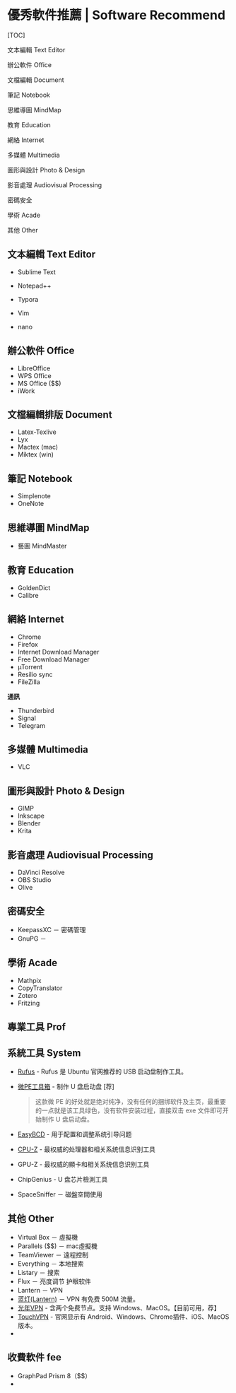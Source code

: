 # 優秀軟件推薦 | Software Recommend

[TOC]

文本編輯 Text Editor

辦公軟件 Office

文檔編輯 Document

筆記 Notebook

思維導圖 MindMap

教育 Education

網絡 Internet

多媒體 Multimedia

圖形與設計 Photo & Design

影音處理 Audiovisual Processing

密碼安全 

學術 Acade

其他 Other 



## 文本編輯 Text Editor

* Sublime Text
* Notepad++
* Typora

* Vim
* nano



## 辦公軟件 Office

* LibreOffice
* WPS Office
* MS Office ($$)
* iWork



## 文檔編輯排版 Document

* Latex-Texlive
* Lyx
* Mactex (mac)
* Miktex (win)



## 筆記 Notebook

* Simplenote
* OneNote



## 思維導圖 MindMap

* 藝圖 MindMaster



## 教育 Education

* GoldenDict
* Calibre



## 網絡 Internet

* Chrome
* Firefox
* Internet Download Manager
* Free Download Manager
* µTorrent
* Resilio sync
* FileZilla

**通訊**

* Thunderbird
* Signal
* Telegram



## 多媒體 Multimedia

* VLC



## 圖形與設計 Photo & Design

* GIMP
* Inkscape
* Blender
* Krita



## 影音處理 Audiovisual Processing

* DaVinci Resolve
* OBS Studio
* Olive



## 密碼安全 

* KeepassXC － 密碼管理
* GnuPG － 



## 學術 Acade

* Mathpix
* CopyTranslator
* Zotero
* Fritzing



## 專業工具 Prof



## 系統工具 System

* [Rufus](https://rufus.akeo.ie/) - Rufus 是 Ubuntu 官网推荐的 USB 启动盘制作工具。

* [微PE工具箱](http://www.wepe.com.cn/) - 制作 U 盘启动盘 [荐]

    > 这款微 PE 的好处就是绝对纯净，没有任何的捆绑软件及主页，最重要的一点就是该工具绿色，没有软件安装过程，直接双击 exe 文件即可开始制作 U 盘启动盘。

* [EasyBCD](https://neosmart.net/EasyBCD/) - 用于配置和调整系统引导问题

* [CPU-Z](https://www.cpuid.com/softwares/cpu-z.html#version-history) - 最权威的处理器和相关系统信息识别工具

* GPU-Z - 最权威的顯卡和相关系统信息识别工具

* ChipGenius - U 盘芯片檢測工具

* SpaceSniffer － 磁盤空間使用



## 其他 Other 

* Virtual Box － 虛擬機
* Parallels ($$) － mac虛擬機
* TeamViewer － 遠程控制
* Everything － 本地搜索
* Listary － 搜索
* Flux － 亮度调节 护眼软件
* Lantern － VPN
* [蓝灯(Lantern)](https://github.com/getlantern/lantern) － VPN 有免费 500M 流量。
* [光年VPN](https://www.lightyearvpn.com/) - 含两个免费节点。支持 Windows、MacOS。【目前可用，荐】
* [TouchVPN](https://touchvpn.net/) - 官网显示有 Android、Windows、Chrome插件、iOS、MacOS 版本。
* 



## 收費軟件 fee

* GraphPad Prism 8（$$）
* 

